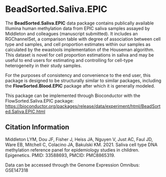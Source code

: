 # BeadSorted.Saliva.EPIC

The **BeadSorted.Saliva.EPIC** data package contains publically available Illumina human methylation data from EPIC saliva samples assayed by Middleton and colleagues (manuscript submitted). It includes an RGChannelSet, a comparison table with degree of association between cell type and samples, and cell proportion estimates within our samples as calculated by the ewastools implementation of the Houseman algorithm. This dataset is novel for cell proportion estimations in saliva and may be useful to end users for estimating and controlling for cell-type heterogeneity in their study samples.

For the purposes of consistency and convenience to the end user, this package is designed to be structurally similar to similar packages, including the **FlowSorted.Blood.EPIC** package after which it is generally modeled.

This package can be implemented through Bioconductor with the FlowSorted.Saliva.EPIC package: https://bioconductor.org/packages/release/data/experiment/html/BeadSorted.Saliva.EPIC.html

## Citation Information
Middleton LYM, Dou JF, Fisher J, Heiss JA, Nguyen V, Just AC, Faul JD, Ware EB, Mitchell C, Colacino JA, Bakulski KM. 2021. Saliva cell type DNA methylation reference panel for epidemiology studies in children. Epigenetics. PMID: 33588693, PMCID: PMC8865319. 

Data can be accessed through the Genome Expression Omnibus: GSE147318
